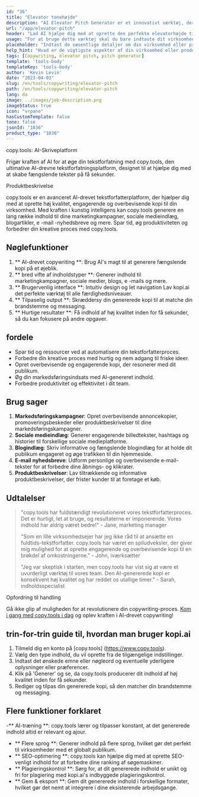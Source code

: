 ```yaml
---
id: "36"
title: "Elevator tonehøjde"
description: "AI Elevator Pitch Generator er et innovativt værktøj, der bruger kunstig intelligens til at skabe overbevisende og fængslende elevatorpladser til din virksomhed, produkt eller service.  Imponerer potentielle kunder eller investorer med en kortfattet og engagerende tonehøjde, der fremhæver de vigtigste aspekter af dit tilbud, hvilket får det til at skille sig ud fra konkurrencen."
url: "/app/elevator-pitch"
header: "Lad AI hjælpe dig med at oprette den perfekte elevatorhøjde til din virksomhed eller produkt."
usage: "For at bruge dette værktøj skal du bare indtaste dit virksomhedsnavn, nøglefunktioner og målgruppe.  Denne AI-generator vil derefter oprette en veludviklet, kortfattet og overbevisende elevatorbane, der fremhæver de unikke salgssteder for din virksomhed eller produkt."
placeholder: "Indtast de væsentlige detaljer om din virksomhed eller produkt, fx forretningsnavn, nøglefunktioner, målgruppe osv."
help_hint: "Hvad er de vigtigste aspekter af din virksomhed eller produkt, som du vil fokusere på?  Indtast nogle nøgleord relateret til disse aspekter, og vores AI vil skabe en engagerende elevatorhøjde baseret på dit input."
tags: [Copywriting, elevator pitch, pitch generator]
template: 'tools-body'
templateKey: 'tools-body'
author: 'Kevin Levin'
date: "2023-04-03"
slug: /en/tools/copywriting/elevator-pitch
path: /en/tools/copywriting/elevator-pitch
lang: da
image: ../images/job-description.png
imageStatus: true
icon: "vrpano"
hasCustomTemplate: false
tone: false
jsonId: "1036"
product_type: "1036"
---
```

copy.tools: AI-Skriveplatform

Frigør kraften af AI for at øge din tekstforfatning med copy.tools, den ultimative AI-drevne tekstforfatningsplatform, designet til at hjælpe dig med at skabe fængslende tekster på få sekunder.

Produktbeskrivelse

copy.tools er en avanceret AI-drevet tekstforfatterplatform, der hjælper dig med at oprette høj kvalitet, engagerende og overbevisende kopi til din virksomhed.  Med kraften i kunstig intelligens kan copy.tools generere en lang række indhold til dine marketingkampagner, sociale medieindlæg, blogartikler, e -mail -nyhedsbreve og mere.  Spar tid, øg produktiviteten og forbedrer din kreative proces med copy.tools.

## Nøglefunktioner

1. ** AI-drevet copywriting **: Brug AI's magt til at generere fængslende kopi på et øjeblik.
 2. ** bred vifte af indholdstyper **: Generer indhold til marketingkampagner, sociale medier, blogs, e -mails og mere.
 3. ** Brugervenlig interface **: Intuitiv design og let navigation Lav kopi.ai det perfekte værktøj til alle færdighedsniveauer.
 4. ** Tilpaselig output **: Skræddersy din genererede kopi til at matche din brandstemme og messaging.
 5. ** Hurtige resultater **: Få indhold af høj kvalitet inden for få sekunder, så du kan fokusere på andre opgaver.

## fordele

- Spar tid og ressourcer ved at automatisere din tekstforfatterproces.
 - Forbedre din kreative proces med hurtig og nem adgang til friske ideer.
 - Opret overbevisende og engagerende kopi, der resonerer med dit publikum.
 - Øg din markedsføringsindsats med AI-genereret indhold.
 - Forbedre produktivitet og effektivitet i dit team.

## Brug sager

1. **Markedsføringskampagner**: Opret overbevisende annoncekopier, promoveringsbeskeder eller produktbeskrivelser til dine markedsføringskampagner.
2. **Sociale medieindlæg**: Generer engagerende billedtekster, hashtags og historier til forskellige sociale medieplatforme.
3. **Blogindlæg**: Skriv informative og fængslende blogindlæg for at holde dit publikum engageret og øge trafikken til din hjemmeside.
4. **E-mail nyhedsbreve**: Udform personlige og overbevisende e-mail-tekster for at forbedre dine åbnings- og klikrater.
5. **Produktbeskrivelser**: Lav tiltrækkende og informative produktbeskrivelser, der frister kunder til at foretage et køb.

## Udtalelser

> "copy.tools har fuldstændigt revolutioneret vores tekstforfatterproces. Det er hurtigt, let at bruge, og resultaterne er imponerende. Vores indhold har aldrig været bedre!"  - Jane, marketing manager
 >
 > "Som en lille virksomhedsejer har jeg ikke råd til at ansætte en fuldtids-tekstforfatter. copy.tools har været en spiludveksler, der giver mig mulighed for at oprette engagerende og overbevisende kopi til en brøkdel af omkostningerne."  - John, iværksætter
 >
 > "Jeg var skeptisk i starten, men copy.tools har vist sig at være et uvurderligt værktøj til vores team. Den AI-genererede kopi er konsekvent høj kvalitet og har reddet os utallige timer."  - Sarah, indholdsspecialist

Opfordring til handling

Gå ikke glip af muligheden for at revolutionere din copywriting-proces. [Kom i gang med copy.tools i dag](https://www.copy.tools) og oplev kraften i AI-drevet copywriting!

## trin-for-trin guide til, hvordan man bruger kopi.ai

1. Tilmeld dig en konto på [copy.tools] (https://www.copy.tools).
 2. Vælg den type indhold, du vil oprette fra de tilgængelige indstillinger.
 3. Indtast det ønskede emne eller nøgleord og eventuelle yderligere oplysninger eller præferencer.
 4. Klik på 'Generer' og se, da copy.tools producerer dit indhold af høj kvalitet inden for få sekunder.
 5. Rediger og tilpas din genererede kopi, så den matcher din brandstemme og messaging.

## Flere funktioner forklaret

-** AI-træning **: copy.tools lærer og tilpasser konstant, at det genererede indhold altid er relevant og ajour.
 - ** Flere sprog **: Generer indhold på flere sprog, hvilket gør det perfekt til virksomheder med et globalt publikum.
 - ** SEO-optimering **: copy.tools kan hjælpe dig med at oprette SEO-venligt indhold for at forbedre dine ranking af søgemaskiner.
 - ** Plagieringskontrol **: Sørg for, at dit genererede indhold er unikt og fri for plagiering med kopi.ai's indbyggede plagieringskontrol.
 - ** Gem & eksport **: Gem dit genererede indhold i forskellige formater, hvilket gør det nemt at integrere i dine eksisterende arbejdsgange.
